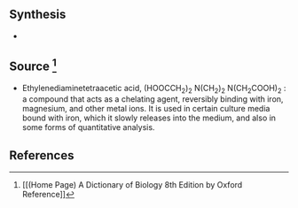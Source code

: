 ## Synthesis
- 
## Source [^1]
- Ethylenediaminetetraacetic acid, $\left(\mathrm{HOOCCH}_{2}\right)_{2} \mathrm{~N}\left(\mathrm{CH}_{2}\right)_{2} \mathrm{~N}\left(\mathrm{CH}_{2} \mathrm{COOH}\right)_{2}$ : a compound that acts as a chelating agent, reversibly binding with iron, magnesium, and other metal ions. It is used in certain culture media bound with iron, which it slowly releases into the medium, and also in some forms of quantitative analysis.
## References

[^1]: [[(Home Page) A Dictionary of Biology 8th Edition by Oxford Reference]]